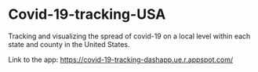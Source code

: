 # Covid-19-tracking-USA
Tracking and visualizing the spread of covid-19 on a local level within each state and county in the United States.

Link to the app: https://covid-19-tracking-dashapp.ue.r.appspot.com/
